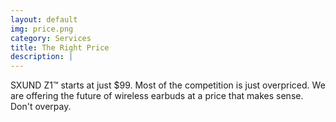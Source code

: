 ```yaml
---
layout: default
img: price.png
category: Services
title: The Right Price
description: |
---
```

SXUND Z1™ starts at just $99. Most of the competition is just overpriced. We are offering the future of wireless earbuds at a price that makes sense. Don't overpay.